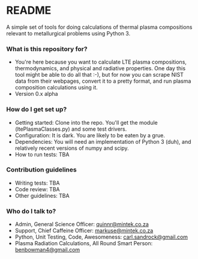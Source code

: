 # README #

A simple set of tools for doing calculations of thermal plasma compositions relevant to metallurgical problems using Python 3.

### What is this repository for? ###

* You're here because you want to calculate LTE plasma compositions, thermodynamics, and physical and radiative properties. One day this tool might be able to do all that :-), but for now you can scrape NIST data from their webpages, convert it to a pretty format, and run plasma composition calculations using it.
* Version 0.x alpha

### How do I get set up? ###

* Getting started: Clone into the repo. You'll get the module (ltePlasmaClasses.py) and some test drivers.
* Configuration: It is dark. You are likely to be eaten by a grue.
* Dependencies: You will need an implementation of Python 3 (duh), and relatively recent versions of numpy and scipy.
* How to run tests: TBA

### Contribution guidelines ###

* Writing tests: TBA
* Code review: TBA
* Other guidelines: TBA

### Who do I talk to? ###

* Admin, General Science Officer: quinnr@mintek.co.za
* Support, Chief Caffeine Officer: markuse@mintek.co.za
* Python, Unit Testing, Code, Awesomeness: carl.sandrock@gmail.com
* Plasma Radiation Calculations, All Round Smart Person: benbowman4@gmail.com